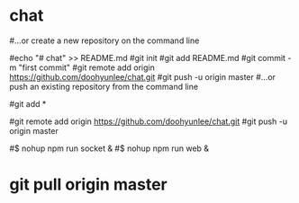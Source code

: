 # chat



#…or create a new repository on the command line

#echo "# chat" >> README.md
#git init
#git add README.md
#git commit -m "first commit"
#git remote add origin https://github.com/doohyunlee/chat.git
#git push -u origin master
#…or push an existing repository from the command line

#git add *

#git remote add origin https://github.com/doohyunlee/chat.git
#git push -u origin master


#$ nohup npm run socket &
#$ nohup npm run web &

# git pull origin master